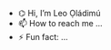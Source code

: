 - ⌬ Hi, I’m Leo Ọládimú
- 📫 How to reach me ...
- ⚡ Fun fact: ...

<!---
oleoDotOne/oleoDotOne is a ✨ special ✨ repository because its `README.md` (this file) appears on your GitHub profile.
You can click the Preview link to take a look at your changes.
--->
